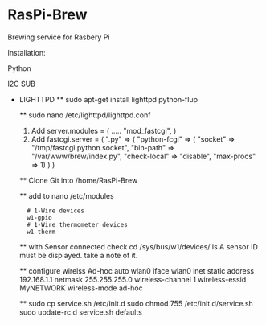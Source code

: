 RasPi-Brew
==========

Brewing service for Rasbery Pi

Installation:

Python

I2C SUB

* LIGHTTPD
	** sudo apt-get install lighttpd python-flup



	** sudo nano /etc/lighttpd/lighttpd.conf

	1. Add
	server.modules = (
        .....
        "mod_fastcgi",
    )
    2. Add
    fastcgi.server = (
        ".py" => (
                "python-fcgi" => (
                        "socket" => "/tmp/fastcgi.python.socket",
                        "bin-path" => "/var/www/brew/index.py",
                        "check-local" => "disable",
                        "max-procs" => 1)
                )
)

    ** Clone Git into /home/RasPi-Brew

    ** add to nano /etc/modules

        # 1-Wire devices
        w1-gpio
        # 1-Wire thermometer devices
        w1-therm

    ** with Sensor connected check
        cd /sys/bus/w1/devices/
        ls
        A sensor ID must be displayed. take a note of it.
        
    ** configure wirelss Ad-hoc
    auto wlan0
	iface wlan0 inet static
    	address 192.168.1.1
    	netmask 255.255.255.0
    	wireless-channel 1
    	wireless-essid MyNETWORK
    	wireless-mode ad-hoc
    	
    **  sudo cp service.sh /etc/init.d
    	sudo chmod 755 /etc/init.d/service.sh
    	sudo update-rc.d service.sh defaults

